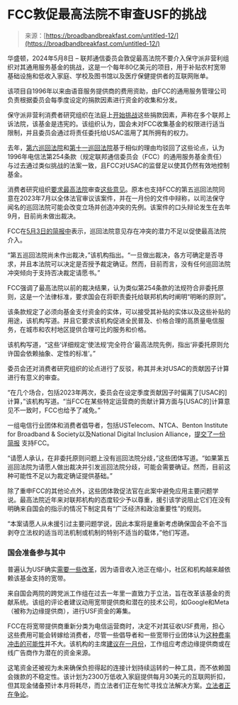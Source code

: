 <!--yml

category: 未分类

date: 2024-05-29 13:27:48

-->

# FCC敦促最高法院不审查USF的挑战

> 来源：[https://broadbandbreakfast.com/untitled-12/](https://broadbandbreakfast.com/untitled-12/)

华盛顿，2024年5月8日 – 联邦通信委员会敦促最高法院不要介入保守派非营利组织对其通用服务基金的挑战，这是一个每年80亿美元的项目，用于补贴农村宽带基础设施和低收入家庭、学校及图书馆以及医疗保健提供者的互联网账单。

该项目自1996年以来由语音服务提供商的费用资助，由FCC的通用服务管理公司负责根据委员会每季度设定的捐款因素进行资金的收集和分发。

保守派非营利消费者研究组织在法庭上[开始挑战](https://broadbandbreakfast.com/conservative-group-files-another-legal-challenge-to-universal-service-fund/)这些捐款因素，声称在多个联邦上诉法院，该基金是违宪的。该组织认为，国会未对FCC收集基金的权限进行适当限制，并且委员会通过将责任委托给USAC滥用了其所拥有的权力。

去年，[第六巡回法院](https://broadbandbreakfast.com/sixth-circuit-appeals-court-denies-petition-challenging-fcc-jurisdiction-on-universal-service-fund/)和[第十一巡回法院](https://broadbandbreakfast.com/eleventh-circuit-rules-in-favor-of-usf-constitutionality/)基于相似的理由均驳回了这些论点，认为1996年电信法第254条款（规定联邦通信委员会（FCC）的通用服务基金责任）与过去通过类似挑战的法案一致，且FCC对USAC的监督足以使其仍然有效地控制基金。

消费者研究组织[要求最高法院](https://broadbandbreakfast.com/consumers-research-asks-for-supreme-court-review-of-eleventh-circuit-usf-ruling/)审查[这些意见](https://www.supremecourt.gov/DocketPDF/23/23-456/288179/20231027094529995_USSC%20Petition%20for%20Writ%20of%20Certiorari.pdf?ref=broadbandbreakfast.com)。原本也支持FCC的第五巡回法院同意在2023年7月以全体法官审议该案件，并在一月份的文件中辩称，以司法保守闻名的巡回法院可能会改变立场并创造冲突的先例。该案件的口头辩论发生在去年9月，目前尚未做出裁决。

FCC在[5月3日的简报中](https://www.supremecourt.gov/DocketPDF/23/23-743/309035/20240503162734078_23-456%2023-743%20Consumers%20Research.pdf?ref=broadbandbreakfast.com)表示，巡回法院意见存在冲突的潜力不足以促使最高法院介入。

“第五巡回法院尚未作出裁决，”该机构指出。“一旦做出裁决，各方可确定是否寻求，并且本法院可以决定是否授予裁定确证。然而，目前而言，没有任何巡回法院冲突倾向于支持否决裁定请愿书。”

FCC强调了最高法院以前的裁决结果，认为类似第254条款的法规符合非委托原则，这是一个法律标准，要求国会在将职责委托给联邦机构时阐明“明晰的原则”。

该条款规定了必须向基金支付资金的实体，可以接受其补贴的实体以及这些补贴的用途，该机构写道。并且它要求该机构促进全民普及、价格合理的高质量电信服务，在城市和农村地区提供合理可比的服务和价格。

该机构写道，“这些‘详细规定’使法规‘完全符合’最高法院先例，指出‘非委托原则允许国会依赖抽象、定性的标准’。”

委员会还对消费者研究组织的论点进行了反驳，称其并未对USAC的贡献因子计算进行有意义的审查。

“在几个场合，包括2023年两次，委员会在设定季度贡献因子时偏离了[USAC的]计算，”该机构写道。“当FCC在某些特定运营商的贡献计算方面与[USAC的]计算意见不一致时，FCC也给予了减免。”

一组电信行业团体和消费者倡导者，包括USTelecom、NTCA、Benton Institute for Broadband & Society以及National Digital Inclusion Alliance，[提交了一份简报](https://www.supremecourt.gov/DocketPDF/23/23-743/308982/20240503123250703_Brief%20in%20Opposition.pdf?ref=broadbandbreakfast.com) 支持FCC。

“请愿人承认，在非委托原则问题上没有巡回法院分歧，”这些团体写道。“如果第五巡回法院为请愿人做出裁决并引发巡回法院分歧，可能会需要确证。然而，目前这种可能性不足以为裁定确证提供基础。”

除了重申FCC的其他论点外，这些团体敦促法官在此案中避免应用主要问题学说。最高法院近年来对联邦机构的态度较少予以尊重，援引该学说阻止它们在没有明确来自国会的指示的情况下制定具有“广泛经济和政治重要性”的规则。

“本案请愿人从未援引过主要问题学说，因此本案将是重新考虑确保国会不会不当剥夺立法权的适当司法机制或机制的特别不适当的载体，”他们写道。

### 国会准备参与其中

普遍认为USF确实[需要一些改革](https://broadbandbreakfast.com/fetterman-introduces-long-term-universal-service-funding-bill/)，因为语音收入池正在缩小，社区和机构越来越依赖该基金支持的宽带。

来自国会两院的跨党派工作组在过去一年里一直致力于立法，旨在改革该基金的贡献系统。该组的评论者建议动用宽带提供商和潜在的技术公司，如Google和Meta（被称为边缘提供商），进行USF资金的筹集。

FCC在将宽带提供商重新分类为电信运营商时，决定不对其征收USF费用，担心这些费用可能会转嫁给消费者，尽管一些倡导者和一些宽带行业团体认为[这种费率冲击的可能性](https://broadbandbreakfast.com/the-battle-over-the-future-of-usf-funding-rages-on/)并不大。该机构的主席[建议在一月份](https://broadbandbreakfast.com/fcc-chair-opposes-including-broadband-providers-in-universal-service-fund/)，工作组应考虑边缘提供商或在线广告商作为潜在的资金来源。

这笔资金还被视为未来确保负担得起的连接计划持续运转的一种工具，而不依赖国会拨款的不稳定性。该计划为2300万低收入家庭提供每月30美元的互联网折扣，但其现金储备预计本月将耗尽，而立法者们正在匆忙寻找立法解决方案。[立法者正在争论](https://broadbandbreakfast.com/senators-propose-faa-reauthorization-amendment-to-fund-acp/)。

